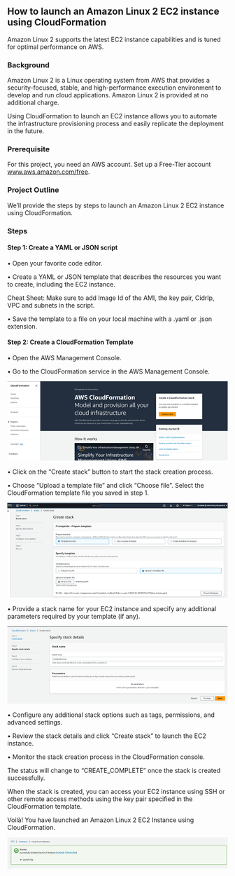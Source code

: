 ## How to launch an Amazon Linux 2 EC2 instance using CloudFormation


Amazon Linux 2 supports the latest EC2 instance capabilities and is tuned for optimal performance on AWS.
 
### Background

Amazon Linux 2 is a Linux operating system from AWS that provides a security-focused, stable, and high-performance execution environment to develop and run cloud applications. Amazon Linux 2 is provided at no additional charge.

Using CloudFormation to launch an EC2 instance allows you to automate the infrastructure provisioning process and easily replicate the deployment in the future.

### Prerequisite

For this project, you need an AWS account. Set up a Free-Tier account www.aws.amazon.com/free.

### Project Outline

We’ll provide the steps by steps to launch an Amazon Linux 2 EC2 instance using CloudFormation.

### Steps

#### Step 1: Create a YAML or JSON script

•	Open your favorite code editor.

•	Create a YAML or JSON template that describes the resources you want to create, including the EC2 instance.

Cheat Sheet: 
Make sure to add Image Id of the AMI, the key pair, CidrIp, VPC and subnets in the script.

•	Save the template to a file on your local machine with a .yaml or .json extension.

#### Step 2: Create a CloudFormation Template

•	Open the AWS Management Console.

•	Go to the CloudFormation service in the AWS Management Console.

![Alt text](image-1.png)
 
•	Click on the “Create stack” button to start the stack creation process.

•	Choose “Upload a template file” and click “Choose file”. Select the CloudFormation template file you saved in step 1.

![Alt text](image-2.png)
 
•	Provide a stack name for your EC2 instance and specify any additional parameters required by your template (if any).

![Alt text](image-3.png)
 
•	Configure any additional stack options such as tags, permissions, and advanced settings.

•	Review the stack details and click “Create stack” to launch the EC2 instance.

•	Monitor the stack creation process in the CloudFormation console. 

The status will change to “CREATE_COMPLETE” once the stack is created successfully.

When the stack is created, you can access your EC2 instance using SSH or other remote access methods using the key pair specified in the CloudFormation template.

Voilà! You have launched an Amazon Linux 2 EC2 Instance using CloudFormation.
 
![Alt text](image-4.png)


